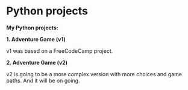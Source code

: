# Python projects

**My Python projects:**

**1. Adventure Game (v1)**

v1 was based on a FreeCodeCamp project.

**2. Adventure Game (v2)**

v2 is going to be a more complex version with more choices and game paths. And it will be on going.
